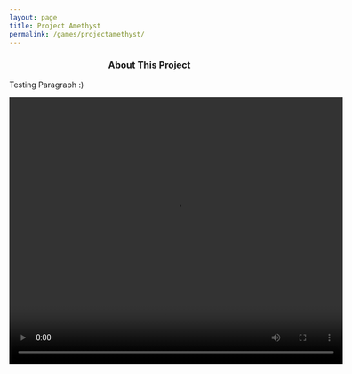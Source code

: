 ```yaml
---
layout: page
title: Project Amethyst
permalink: /games/projectamethyst/
---
```


<h3 style="text-align:center;">About This Project</h3>

<p>Testing Paragraph :)</p>

<video width="600" height="480" controls>
  <source src="assets/videos/projectamethyst/pa_menu.mp4" type="video/mp4">
  Your browser does not support the video tag.
</video>